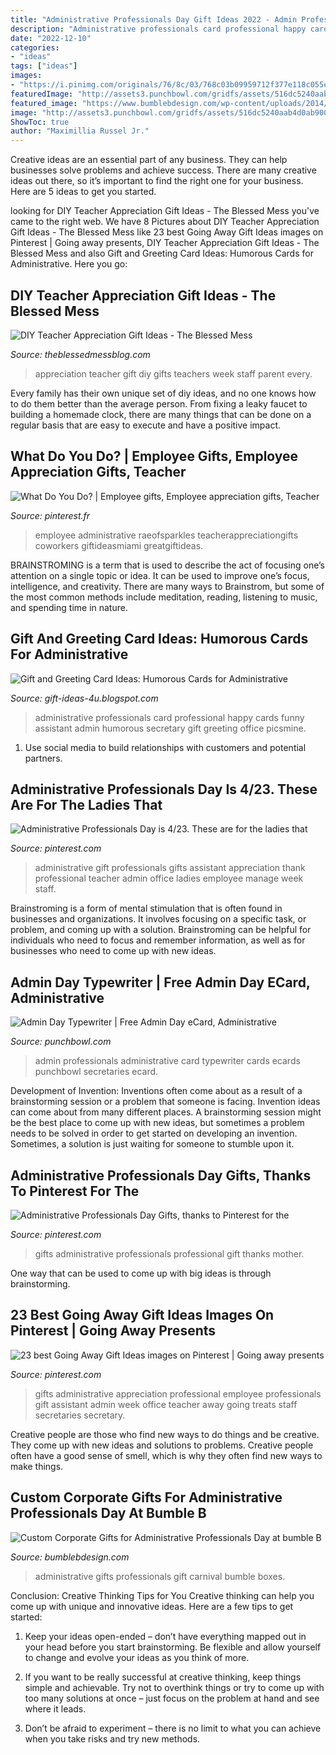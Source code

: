 ```yaml
---
title: "Administrative Professionals Day Gift Ideas 2022 - Admin Professionals Administrative Card Typewriter Cards Ecards Punchbowl Secretaries Ecard"
description: "Administrative professionals card professional happy cards funny assistant admin humorous secretary gift greeting office picsmine"
date: "2022-12-10"
categories:
- "ideas"
tags: ["ideas"]
images:
- "https://i.pinimg.com/originals/76/8c/03/768c03b09959712f377e118c055e58b2.jpg"
featuredImage: "http://assets3.punchbowl.com/gridfs/assets/516dc5240aab4d0ab9000362-1457993277"
featured_image: "https://www.bumblebdesign.com/wp-content/uploads/2014/04/bumble-B-design-McKinstry-Carnival-Gift-Boxes-xs-14-1.jpg"
image: "http://assets3.punchbowl.com/gridfs/assets/516dc5240aab4d0ab9000362-1457993277"
ShowToc: true
author: "Maximillia Russel Jr."
---
```



Creative ideas are an essential part of any business. They can help businesses solve problems and achieve success. There are many creative ideas out there, so it’s important to find the right one for your business. Here are 5 ideas to get you started.

	

		
looking for DIY Teacher Appreciation Gift Ideas - The Blessed Mess you've came to the right web. We have 8 Pictures about DIY Teacher Appreciation Gift Ideas - The Blessed Mess like 23 best Going Away Gift Ideas images on Pinterest | Going away presents, DIY Teacher Appreciation Gift Ideas - The Blessed Mess and also Gift and Greeting Card Ideas: Humorous Cards for Administrative. Here you go:
		
    
## DIY Teacher Appreciation Gift Ideas - The Blessed Mess

<img loading=lazy src="https://www.theblessedmessblog.com/wp-content/uploads/2017/04/teacher-appreciation.png" onerror="this.onerror=null;this.src='https://tse2.mm.bing.net/th?id=OIP.SV1UXLxj1TX2yfTPNjdGjAHaLG&amp;pid=15.1';" alt="DIY Teacher Appreciation Gift Ideas - The Blessed Mess">

_Source: theblessedmessblog.com_

>appreciation teacher gift diy gifts teachers week staff parent every. 

	

Every family has their own unique set of diy ideas, and no one knows how to do them better than the average person. From fixing a leaky faucet to building a homemade clock, there are many things that can be done on a regular basis that are easy to execute and have a positive impact.

    
## What Do You Do? | Employee Gifts, Employee Appreciation Gifts, Teacher

<img loading=lazy src="https://i.pinimg.com/originals/87/b1/43/87b1433cf26b6ef85fe009279e8871bd.jpg" onerror="this.onerror=null;this.src='https://tse1.mm.bing.net/th?id=OIP.hIMNdDpabixJtkxyR-SVJAHaJ4&amp;pid=15.1';" alt="What Do You Do? | Employee gifts, Employee appreciation gifts, Teacher">

_Source: pinterest.fr_

>employee administrative raeofsparkles teacherappreciationgifts coworkers giftideasmiami greatgiftideas. 

	

BRAINSTROMING is a term that is used to describe the act of focusing one’s attention on a single topic or idea. It can be used to improve one’s focus, intelligence, and creativity. There are many ways to Brainstrom, but some of the most common methods include meditation, reading, listening to music, and spending time in nature.

    
## Gift And Greeting Card Ideas: Humorous Cards For Administrative

<img loading=lazy src="https://lh4.googleusercontent.com/proxy/Nu4ngQ7ECKB6J0Ug3qgm_JNYGUb1YoJgd_ZoRHRE6Uigk7aGHO9ewDUQn2YzGk3dCQFcdIIibG1YLPS6YWj8fN-j5093ZEFWp3jNLVgtVe1rJhhrTJwlGFcaDvez28fiLamTxKuAf7J7C0bc6RM=w1200-h630-p-k-no-nu" onerror="this.onerror=null;this.src='https://tse4.mm.bing.net/th?id=OIP.6pF_TYD0QNwSjlm04YZ1hgEFDu&amp;pid=15.1';" alt="Gift and Greeting Card Ideas: Humorous Cards for Administrative">

_Source: gift-ideas-4u.blogspot.com_

>administrative professionals card professional happy cards funny assistant admin humorous secretary gift greeting office picsmine. 

	

1. Use social media to build relationships with customers and potential partners.

    
## Administrative Professionals Day Is 4/23. These Are For The Ladies That

<img loading=lazy src="https://i.pinimg.com/originals/76/8c/03/768c03b09959712f377e118c055e58b2.jpg" onerror="this.onerror=null;this.src='https://tse4.mm.bing.net/th?id=OIP.mlkk4qjv9SZrkKL8DSZ-kAAAAA&amp;pid=15.1';" alt="Administrative Professionals Day is 4/23. These are for the ladies that">

_Source: pinterest.com_

>administrative gift professionals gifts assistant appreciation thank professional teacher admin office ladies employee manage week staff. 

	

Brainstroming is a form of mental stimulation that is often found in businesses and organizations. It involves focusing on a specific task, or problem, and coming up with a solution. Brainstroming can be helpful for individuals who need to focus and remember information, as well as for businesses who need to come up with new ideas.

    
## Admin Day Typewriter | Free Admin Day ECard, Administrative

<img loading=lazy src="http://assets3.punchbowl.com/gridfs/assets/516dc5240aab4d0ab9000362-1457993277" onerror="this.onerror=null;this.src='https://tse3.mm.bing.net/th?id=OIP._7e-dEfI0e6Uphuw6ng0-AAAAA&amp;pid=15.1';" alt="Admin Day Typewriter | Free Admin Day eCard, Administrative">

_Source: punchbowl.com_

>admin professionals administrative card typewriter cards ecards punchbowl secretaries ecard. 

	

Development of Invention: Inventions often come about as a result of a brainstorming session or a problem that someone is facing.
Invention ideas can come about from many different places. A brainstorming session might be the best place to come up with new ideas, but sometimes a problem needs to be solved in order to get started on developing an invention. Sometimes, a solution is just waiting for someone to stumble upon it.

    
## Administrative Professionals Day Gifts, Thanks To Pinterest For The

<img loading=lazy src="https://i.pinimg.com/originals/25/b6/f1/25b6f1019ea507a36fc668574a1eceba.jpg" onerror="this.onerror=null;this.src='https://tse3.mm.bing.net/th?id=OIP.PZG-exHcz30DKmKYqkQ6JQHaHa&amp;pid=15.1';" alt="Administrative Professionals Day Gifts, thanks to Pinterest for the">

_Source: pinterest.com_

>gifts administrative professionals professional gift thanks mother. 

	

One way that can be used to come up with big ideas is through brainstorming.

    
## 23 Best Going Away Gift Ideas Images On Pinterest | Going Away Presents

<img loading=lazy src="https://i.pinimg.com/736x/f2/ea/8f/f2ea8f1ae0eaf5f37bc06dcd881a4660--employee-appreciation-appreciation-gifts.jpg" onerror="this.onerror=null;this.src='https://tse3.mm.bing.net/th?id=OIP.VNSB12znG22qvWjENrGtMwHaJ3&amp;pid=15.1';" alt="23 best Going Away Gift Ideas images on Pinterest | Going away presents">

_Source: pinterest.com_

>gifts administrative appreciation professional employee professionals gift assistant admin week office teacher away going treats staff secretaries secretary. 

	

Creative people are those who find new ways to do things and be creative. They come up with new ideas and solutions to problems. Creative people often have a good sense of smell, which is why they often find new ways to make things.

    
## Custom Corporate Gifts For Administrative Professionals Day At Bumble B

<img loading=lazy src="https://www.bumblebdesign.com/wp-content/uploads/2014/04/bumble-B-design-McKinstry-Carnival-Gift-Boxes-xs-14-1.jpg" onerror="this.onerror=null;this.src='https://tse2.mm.bing.net/th?id=OIP.Tx68ghd_HKWoHbJkhUtGcwHaFj&amp;pid=15.1';" alt="Custom Corporate Gifts for Administrative Professionals Day at bumble B">

_Source: bumblebdesign.com_

>administrative gifts professionals gift carnival bumble boxes. 

	

Conclusion: Creative Thinking Tips for You
Creative thinking can help you come up with unique and innovative ideas. Here are a few tips to get started:
1. Keep your ideas open-ended – don’t have everything mapped out in your head before you start brainstorming. Be flexible and allow yourself to change and evolve your ideas as you think of more.

2. If you want to be really successful at creative thinking, keep things simple and achievable. Try not to overthink things or try to come up with too many solutions at once – just focus on the problem at hand and see where it leads.

3. Don’t be afraid to experiment – there is no limit to what you can achieve when you take risks and try new methods.

